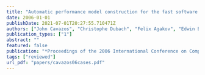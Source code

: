 ```yaml
---
title: "Automatic performance model construction for the fast software exploration of new hardware designs"
date: 2006-01-01
publishDate: 2021-07-01T20:27:55.710471Z
authors: ["John Cavazos", "Christophe Dubach", "Felix Agakov", "Edwin Bonilla", "Michael F. P. O'Boyle", "Grigori Fursin", "Olivier Temam"]
publication_types: ["1"]
abstract: ""
featured: false
publication: "*Proceedings of the 2006 International Conference on Compilers, Architecture and Synthesis for Embedded Systems (<span style=\"font-weight:bold\"><span style=\"font-weight:bold;color:black\">CASES</span></span>)*"
tags: ["reviewed"]
url_pdf: "papers/cavazos06cases.pdf"
---
```



